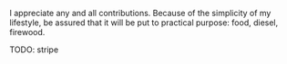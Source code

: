 I appreciate any and all contributions. Because of the simplicity of my lifestyle, be assured that it will be put to practical purpose: food, diesel, firewood.

TODO: stripe
